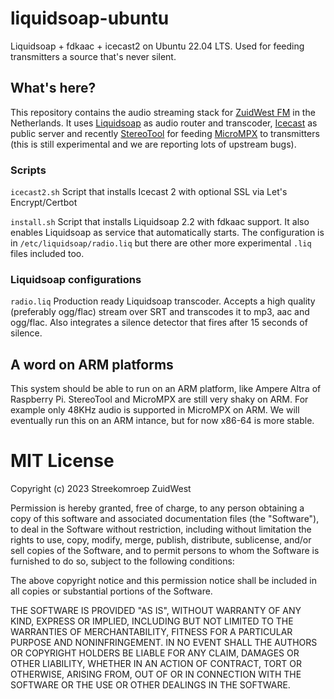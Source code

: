 # liquidsoap-ubuntu
Liquidsoap + fdkaac + icecast2 on Ubuntu 22.04 LTS. Used for feeding transmitters a source that's never silent.

## What's here?
This repository contains the audio streaming stack for [ZuidWest FM](https://www.zuidwestfm.nl/) in the Netherlands. It uses [Liquidsoap](https://www.liquidsoap.info) as audio router and transcoder, [Icecast](https://www.icecast.org) as public server and recently [StereoTool](https://www.thimeo.com/stereo-tool/) for feeding [MicroMPX](https://www.thimeo.com/micrompx/) to transmitters (this is still experimental and we are reporting lots of upstream bugs).

### Scripts
`icecast2.sh` Script that installs Icecast 2 with optional SSL via Let's Encrypt/Certbot

`install.sh` Script that installs Liquidsoap 2.2 with fdkaac support. It also enables Liquidsoap as service that automatically starts. The configuration is in `/etc/liquidsoap/radio.liq` but there are other more experimental `.liq` files included too.

### Liquidsoap configurations
`radio.liq` Production ready Liquidsoap transcoder. Accepts a high quality (preferably ogg/flac) stream over SRT and transcodes it to mp3, aac and ogg/flac. Also integrates a silence detector that fires after 15 seconds of silence.

## A word on ARM platforms
This system should be able to run on an ARM platform, like Ampere Altra of Raspberry Pi. StereoTool and MicroMPX are still very shaky on ARM. For example only 48KHz audio is supported in MicroMPX on ARM. We will eventually run this on an ARM intance, but for now x86-64 is more stable.

# MIT License

Copyright (c) 2023 Streekomroep ZuidWest

Permission is hereby granted, free of charge, to any person obtaining a copy
of this software and associated documentation files (the "Software"), to deal
in the Software without restriction, including without limitation the rights
to use, copy, modify, merge, publish, distribute, sublicense, and/or sell
copies of the Software, and to permit persons to whom the Software is
furnished to do so, subject to the following conditions:

The above copyright notice and this permission notice shall be included in all
copies or substantial portions of the Software.

THE SOFTWARE IS PROVIDED "AS IS", WITHOUT WARRANTY OF ANY KIND, EXPRESS OR
IMPLIED, INCLUDING BUT NOT LIMITED TO THE WARRANTIES OF MERCHANTABILITY,
FITNESS FOR A PARTICULAR PURPOSE AND NONINFRINGEMENT. IN NO EVENT SHALL THE
AUTHORS OR COPYRIGHT HOLDERS BE LIABLE FOR ANY CLAIM, DAMAGES OR OTHER
LIABILITY, WHETHER IN AN ACTION OF CONTRACT, TORT OR OTHERWISE, ARISING FROM,
OUT OF OR IN CONNECTION WITH THE SOFTWARE OR THE USE OR OTHER DEALINGS IN THE
SOFTWARE.
